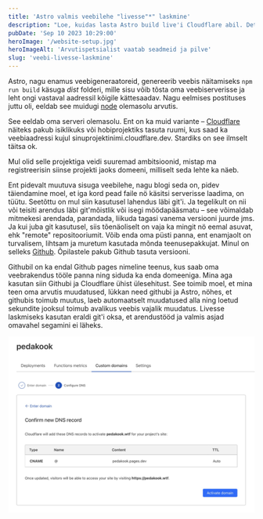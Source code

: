 ```yaml
---
title: 'Astro valmis veebilehe "livesse"*" laskmine'
description: "Loe, kuidas lasta Astro build live'i Cloudflare abil. Detailne juhend samm-sammult, et tagada sujuv ja kiire veebilehe avalikustamine"
pubDate: 'Sep 10 2023 10:29:00'
heroImage: '/website-setup.jpg'
heroImageAlt: 'Arvutispetsialist vaatab seadmeid ja pilve'
slug: 'veebi-livesse-laskmine'
---
```


Astro, nagu enamus veebigeneraatoreid, genereerib veebis näitamiseks `npm run build` käsuga *dist* folderi, mille sisu võib tõsta oma veebiserverisse ja leht ongi vastaval aadressil kõigile kättesaadav. Nagu eelmises postituses juttu oli, eeldab see muidugi [node](https://nodejs.org/en) olemasolu arvutis. 

See eeldab oma serveri olemasolu. Ent on ka muid variante – [Cloudflare](https://www.cloudflare.com/en-gb/plans/) näiteks pakub isiklikuks või hobiprojektiks tasuta ruumi, kus saad ka veebiaadressi kujul sinuprojektinimi.cloudflare.dev. Stardiks on see ilmselt täitsa ok.

Mul olid selle projektiga veidi suuremad ambitsioonid, mistap ma registreerisin siinse projekti jaoks domeeni, milliselt seda lehte ka näeb. 

Ent pidevalt muutuva sisuga veebilehe, nagu blogi seda on, pidev täiendamine moel, et iga kord pead faile nö käsitsi serverisse laadima, on tüütu. Seetõttu on mul siin kasutusel lahendus läbi git'i. Ja tegelikult on nii või teisiti arendus läbi git'mõistlik või isegi möödapääsmatu – see võimaldab mitmekesi arendada, parandada, liikuda tagasi vanema versiooni juurde jms. Ja kui juba git kasutusel, siis tõenäoliselt on vaja ka mingit nö eemal asuvat, ehk "remote" repositooriumit. Võib enda oma püsti panna, ent enamjaolt on turvalisem, lihtsam ja muretum kasutada mõnda teenusepakkujat. Minul on selleks [Github](https://github.com/). Õpilastele pakub Github tasuta versiooni.

Githubil on ka endal Github pages nimeline teenus, kus saab oma veebrakendus tööle panna ning siduda ka enda domeeniga. Mina aga kasutan siin Githubi ja Cloudflare ühist ülesehitust. See toimib moel, et mina teen oma arvutis muudatused, lükkan need githubi ja Astro, nöhes, et githubis toimub muutus, laeb automaatselt muudatused alla ning loetud sekundite jooksul toimub avalikus veebis vajalik muudatus. Livesse laskmiseks kasutan eraldi git'i oksa, et arendustööd ja valmis asjad omavahel segamini ei läheks.

![Domeeni sidumine Cloudflare kontoga](../../../public/connecting-domain-cloudflare.jpg)

